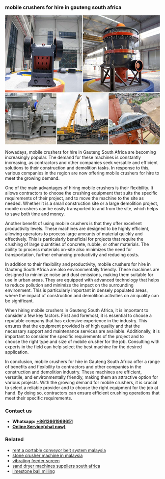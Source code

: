 <h3>mobile crushers for hire in gauteng south africa</h3><img src='1702950236.jpg' alt=''><p>Nowadays, mobile crushers for hire in Gauteng South Africa are becoming increasingly popular. The demand for these machines is constantly increasing, as contractors and other companies seek versatile and efficient solutions to their construction and demolition tasks. In response to this, various companies in the region are now offering mobile crushers for hire to meet the growing demand.</p><p>One of the main advantages of hiring mobile crushers is their flexibility. It allows contractors to choose the crushing equipment that suits the specific requirements of their project, and to move the machine to the site as needed. Whether it is a small construction site or a large demolition project, mobile crushers can be easily transported to and from the site, which helps to save both time and money.</p><p>Another benefit of using mobile crushers is that they offer excellent productivity levels. These machines are designed to be highly efficient, allowing operators to process large amounts of material quickly and effectively. This is particularly beneficial for projects that require the crushing of large quantities of concrete, rubble, or other materials. The ability to process materials on-site also minimizes the need for transportation, further enhancing productivity and reducing costs.</p><p>In addition to their flexibility and productivity, mobile crushers for hire in Gauteng South Africa are also environmentally friendly. These machines are designed to minimize noise and dust emissions, making them suitable for use in urban areas. They are equipped with advanced technology that helps to reduce pollution and minimize the impact on the surrounding environment. This is particularly important in densely populated areas, where the impact of construction and demolition activities on air quality can be significant.</p><p>When hiring mobile crushers in Gauteng South Africa, it is important to consider a few key factors. First and foremost, it is essential to choose a reputable company that has extensive experience in the industry. This ensures that the equipment provided is of high quality and that the necessary support and maintenance services are available. Additionally, it is important to consider the specific requirements of the project and to choose the right type and size of mobile crusher for the job. Consulting with experts in the field can help select the best machine for the desired application.</p><p>In conclusion, mobile crushers for hire in Gauteng South Africa offer a range of benefits and flexibility to contractors and other companies in the construction and demolition industry. These machines are efficient, versatile, and environmentally friendly, making them an attractive option for various projects. With the growing demand for mobile crushers, it is crucial to select a reliable provider and to choose the right equipment for the job at hand. By doing so, contractors can ensure efficient crushing operations that meet their specific requirements.</p><h3>Contact us</h3><ul><li><strong>Whatsapp:&nbsp;<a href="https://wa.me/8613661969651">+8613661969651</a></strong></li><li><a href="https://swt.shibang-china.com/?git&amp;zhl&amp;mobile crushers for hire in gauteng south africa"><strong>Online Service(chat now)</strong></a></li></ul><h3>Related</h3><ul><li><a href='rent a portable conveyor belt system malaysia.md'>rent a portable conveyor belt system malaysia</a></li><li><a href='stone crusher machine in malaysia.md'>stone crusher machine in malaysia</a></li><li><a href='vibrating feeder screen.md'>vibrating feeder screen</a></li><li><a href='sand dryer machines suppliers south africa.md'>sand dryer machines suppliers south africa</a></li><li><a href='limestone ball milling.md'>limestone ball milling</a></li></ul>